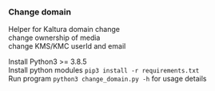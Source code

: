 ### Change domain  
Helper for Kaltura domain change  
change ownership of media  
change KMS/KMC userId and email  
  
Install Python3 >= 3.8.5  
Install python modules  `pip3 install -r requirements.txt`  
Run program  `python3 change_domain.py -h` for usage details    